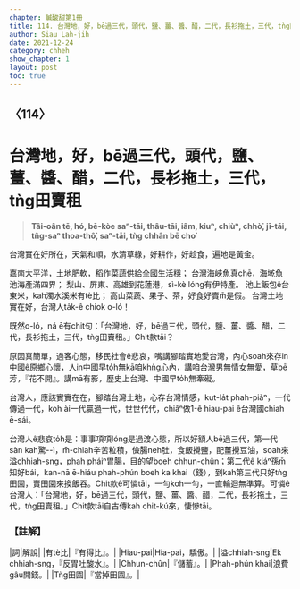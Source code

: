 ```yaml
---
chapter: 鹹酸甜第1冊
title: 114. 台灣地，好，bē過三代，頭代，鹽、薑、醬、醋，二代，長衫拖土，三代，tǹg田賣租
author: Siau Lah-jih
date: 2021-12-24
category: chheh
show_chapter: 1
layout: post
toc: true
---
```

  
## 〈114〉
# 台灣地，好，bē過三代，頭代，鹽、薑、醬、醋，二代，長衫拖土，三代，tǹg田賣租
>**Tâi-oân tē, hó, bē-kòe saⁿ-tāi, thâu-tāi, iâm, kiuⁿ, chiùⁿ, chhò͘, jī-tāi, tn̂g-saⁿ thoa-thô͘, saⁿ-tāi, tǹg chhân bē cho͘**
 
台灣實在好所在，天氣和順，水清草綠，好耕作，好趁食，遍地是黃金。

嘉南大平洋，土地肥軟，稻作菜蔬供給全國生活穩；
台灣海峽魚真chē，海墘魚池海產滿四界；
梨山、屏東、高雄到花蓮港，sì-kè lóng有伊特產。
池上飯包ê台東米，kah濁水溪米有tè比；
高山菜蔬、果子、茶，好食好賣m̄是假。
台灣土地實在好，台灣人ta̍k-ê chiok o-ló！

既然o-ló，ná ē有chit句：「台灣地，好，bē過三代，頭代，鹽、薑、醬、醋，二代，長衫拖土，三代，tǹg田賣租。」Chit款tāi？

原因真簡單，過客心態，移民社會ê悲哀，嘴講腳踏實地愛台灣，內心soah來存in中國ê原鄉心懷，人in中國早to̍h無kā咱khǹg心內，講咱台灣男無情女無愛，草bē芳，『花不開』。講mā有影，歷史上台灣、中國早to̍h無牽礙。

台灣人，應該實實在在，腳踏台灣土地，心存台灣情感，kut-la̍t phah-piàⁿ，一代傳過一代，koh ài一代贏過一代，世世代代，chiâⁿ做1-ê hiau-pai ê台灣國chiah ē-sái。

台灣人ê悲哀to̍h是：事事項項lóng是過渡心態，所以好額人bē過三代，第一代sàn kah驚--ì，m̄-chiah辛苦粒積，儉腸neh肚，食飯攪鹽，配薑攪豆油，soah來溢chhiah-sng，phah pháiⁿ胃腸，目的望boeh chhun-chûn；第二代ê kiáⁿ孫m̄知好bái，kan-nā ē-hiáu phah-phún boeh ka khai（錢），到kah第三代只好tǹg田園，賣田園來換飯吞。Chit款ê可憐tāi，一勻koh一勻，一直輪迴無準算。可憐ê台灣人：「台灣地，好，bē過三代，頭代，鹽、薑、醬、醋，二代，長衫拖土，三代，tǹg田賣租。」Chit款tāi自古傳kah chit-kú來，悽慘tāi。

### 【註解】

|詞|解說|
|有tè比|『有得比』。|
|Hiau-pai|Hia-pai，驕傲。|
|溢chhiah-sng|Ek chhiah-sng，『反胃吐酸水』。|
|Chhun-chûn|『儲蓄』。|
|Phah-phún khai|浪費gâu開錢。|
|Tǹg田園|『當掉田園』。|
